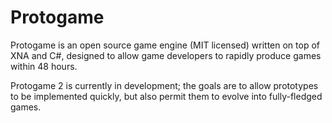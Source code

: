Protogame
=========

Protogame is an open source game engine (MIT licensed) written on top of XNA and C#, designed to allow game developers to rapidly produce games within 48 hours.

Protogame 2 is currently in development; the goals are to allow prototypes to be implemented quickly, but also permit them to evolve into fully-fledged games.
